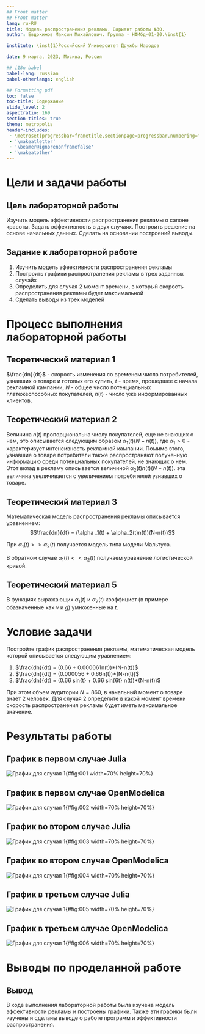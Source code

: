 ```yaml
---
## Front matter
## Front matter
lang: ru-RU
title: Модель распространения рекламы. Вариант работы №30.
author: Евдокимов Максим Михайлович. Группа - НФИбд-01-20.\inst{1}

institute: \inst{1}Российский Университет Дружбы Народов

date: 9 марта, 2023, Москва, Россия

## i18n babel
babel-lang: russian
babel-otherlangs: english

## Formatting pdf
toc: false
toc-title: Содержание
slide_level: 2
aspectratio: 169
section-titles: true
theme: metropolis
header-includes:
 - \metroset{progressbar=frametitle,sectionpage=progressbar,numbering=fraction}
 - '\makeatletter'
 - '\beamer@ignorenonframefalse'
 - '\makeatother'
---
```


# Цели и задачи работы

## Цель лабораторной работы

Изучить модель эффективности распространения рекламы о салоне красоты. Задать эффективность в двух случаях.
Построить решение на основе начальных данных. Сделать на основании построений выводы.

## Задание к лабораторной работе

1. Изучить модель эфеективности распространения рекламы
2. Построить графики распространения рекламы в трех заданных случайх
3. Определить для случая 2 момент времени, в который скорость распространения рекламы будет максимальной
4. Сделать выводы из трех моделей

# Процесс выполнения лабораторной работы

## Теоретический материал 1

$\frac{dn}{dt}$ - скорость изменения со временем числа потребителей, узнавших о товаре и готовых его купить,
$t$ - время, прошедшее с начала рекламной кампании,
$N$ - общее число потенциальных платежеспособных покупателей,
$n(t)$ - число  уже информированных клиентов.

## Теоретический материал 2

Величина $n(t)$ пропорциональна числу покупателей, еще не знающих о нем, это описывается следующим образом
$\alpha _1(t)(N-n(t))$, где $\alpha_1>0$ -  характеризует интенсивность рекламной кампании.
Помимо этого, узнавшие о товаре потребители также распространяют полученную информацию среди потенциальных покупателей, не знающих о нем. Этот вклад в рекламу описывается величиной  $\alpha_2(t)n(t)(N-n(t))$. эта величина увеличивается с увеличением потребителей узнавших о товаре.

## Теоретический материал 3

Математическая модель распространения рекламы описывается уравнением:
$$\frac{dn}{dt} = (\alpha _1(t) + \alpha_2(t)n(t))(N-n(t))$$

При $\alpha _1(t) >> \alpha_2(t)$ получается модель типа модели Мальтуса.

В обратном случае $\alpha _1(t) << \alpha_2(t)$ получаем уравнение логистической кривой.

## Теоретический материал 5

В функциях выражающих $\alpha _1(t)$ и $\alpha_2(t)$ коэффициет (в примере обазначенные как $v$ и $g$) умноженные на $t$.

# Условие задачи

Постройте график распространения рекламы, математическая модель которой описывается следующим уравнением:

1. $\frac{dn}{dt} = (0.66 + 0.000061n(t))*(N-n(t))$
2. $\frac{dn}{dt} = (0.000056 + 0.66n(t))*(N-n(t))$
3. $\frac{dn}{dt} = (0.66 sin{t} + 0.66 sin{6t} n(t))*(N-n(t))$

При этом объем аудитории $N = 860$, в начальный момент о товаре знает 2 человек. Для случая 2 определите в какой момент времени скорость распространения рекламы будет иметь максимальное значение.

# Результаты работы

## График в первом случае Julia

![График для случая 1](image/figure_1.png){#fig:001 width=70% height=70%}

## График в первом случае OpenModelica

![График для случая 1](image/model_1.png){#fig:002 width=70% height=70%}

## График во втором случае Julia

![График для случая 1](image/figure_2.png){#fig:003 width=70% height=70%}

## График во втором случае OpenModelica

![График для случая 1](image/model_2.png){#fig:004 width=70% height=70%}

## График в третьем случае Julia

![График для случая 1](image/figure_3.png){#fig:005 width=70% height=70%}

## График в третьем случае OpenModelica

![График для случая 1](image/model_3.png){#fig:006 width=70% height=70%}

# Выводы по проделанной работе

## Вывод

В ходе выполнения лабораторной работы была изучена модель эффективности рекламы и построены графики. Также эти графики были изучены и сделаны выводе о работе программ и эффективности распространения.
